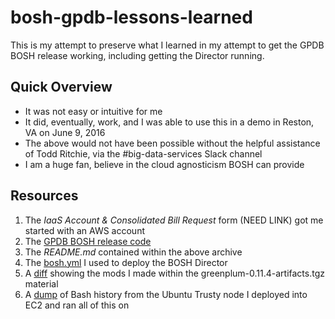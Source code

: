 # bosh-gpdb-lessons-learned

This is my attempt to preserve what I learned in my attempt to get the GPDB BOSH release
working, including getting the Director running.

## Quick Overview
- It was not easy or intuitive for me
- It did, eventually, work, and I was able to use this in a demo in Reston, VA on June 9, 2016
- The above would not have been possible without the helpful assistance of Todd Ritchie, via
  the #big-data-services Slack channel
- I am a huge fan, believe in the cloud agnosticism BOSH can provide

## Resources
1. The _IaaS Account & Consolidated Bill Request_ form (NEED LINK) got me started with an AWS account
2. The [GPDB BOSH release code](https://s3.amazonaws.com/bds-ci/gpdb-bosh-release/greenplum-0.11.4-artifacts.tgz)
3. The _README.md_ contained within the above archive
4. The [bosh.yml](./bosh.yml) I used to deploy the BOSH Director
5. A [diff](./mods_greenplum-0.11.4.txt) showing the mods I made within the greenplum-0.11.4-artifacts.tgz material
6. A [dump](./bash_history_bosh_cli_node.txt) of Bash history from the Ubuntu Trusty node I deployed into EC2 and ran all of this on


